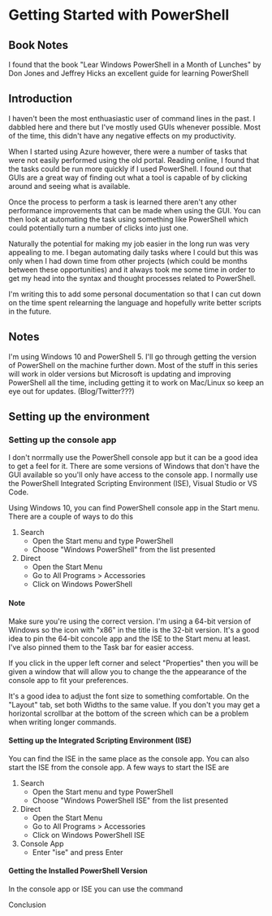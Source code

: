 # Getting Started with PowerShell

## Book Notes

I found that the book "Lear Windows PowerShell in a Month of Lunches" by Don Jones and Jeffrey Hicks an excellent guide for learning PowerShell

## Introduction

I haven't been the most enthuasiastic user of command lines in the past. I dabbled here and there but I've mostly used GUIs whenever possible. Most of the time, this didn't have any negative effects on my productivity.

When I started using Azure however, there were a number of tasks that were not easily performed using the old portal. Reading online, I found that the tasks could be run more quickly if I used PowerShell. I found out that GUIs are a great way of finding out what a tool is capable of by clicking around and seeing what is available.

Once the process to perform a task is learned there aren't any other performance improvements that can be made when using the GUI. You can then look at automating the task using something like PowerShell which could potentially turn a number of clicks into just one.

Naturally the potential for making my job easier in the long run was very appealing to me. I began automating daily tasks where I could but this was only when I had down time from other projects (which could be months between these opportunities) and it always took me some time in order to get my head into the syntax and thought processes related to PowerShell.

I'm writing this to add some personal documentation so that I can cut down on the time spent relearning the language and hopefully write better scripts in the future.

## Notes

I'm using Windows 10 and PowerShell 5. I'll go through getting the version of PowerShell on the machine further down. Most of the stuff in this series will work in older versions but Microsoft is updating and improving PowerShell all the time, including getting it to work on Mac/Linux so keep an eye out for updates. (Blog/Twitter???)

## Setting up the environment

### Setting up the console app

I don't norrmally use the PowerShell console app but it can be a good idea to get a feel for it. There are some versions of Windows that don't have the GUI available so you'll only have access to the console app. I normally use the PowerShell Integrated Scripting Environment (ISE), Visual Studio or VS Code.

Using Windows 10, you can find PowerShell console app in the Start menu. There are a couple of ways to do this

1. Search
    - Open the Start menu and type PowerShell
    - Choose "Windows PowerShell" from the list presented
2. Direct
   - Open the Start Menu
   - Go to All Programs > Accessories
   - Click on Windows PowerShell

<div class="notes-div">
<h4>Note</h4>

<p>Make sure you're using the correct version. I'm using a 64-bit version of Windows so the icon with "x86" in the title is the 32-bit version. It's a good idea to pin the 64-bit concole app and the ISE to the Start menu at least. I've also pinned them to the Task bar for easier access.</p>
</div>

If you click in the upper left corner and select "Properties" then you will be given a window that will allow you to change the the appearance of the console app to fit your preferences.

<!-- Insert picture -->

It's a good idea to adjust the font size to something comfortable. On the "Layout" tab, set both Widths to the same value. If you don't you may get a horizontal scrollbar at the bottom of the screen which can be a problem when writing longer commands. 

#### Setting up the Integrated Scripting Environment (ISE)

You can find the ISE in the same place as the console app. You can also start the ISE from the console app. A few ways to start the ISE are

1. Search
    - Open the Start menu and type PowerShell
    - Choose "Windows PowerShell ISE" from the list presented
2. Direct
   - Open the Start Menu
   - Go to All Programs > Accessories
   - Click on Windows PowerShell ISE
3. Console App
   - Enter "ise" and press Enter

<!-- Insert picture -->

#### Getting the Installed PowerShell Version

In the console app or ISE you can use the command

Conclusion